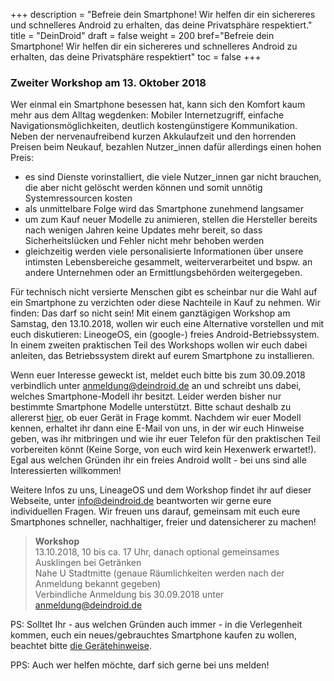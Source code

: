 +++
description = "Befreie dein Smartphone! Wir helfen dir ein sichereres und schnelleres Android zu erhalten, das deine Privatsphäre respektiert."
title = "DeinDroid"
draft = false
weight = 200
bref="Befreie dein Smartphone! Wir helfen dir ein sichereres und schnelleres Android zu erhalten, das deine Privatsphäre respektiert"
toc = false
+++

### Zweiter Workshop am 13. Oktober 2018

Wer einmal ein Smartphone besessen hat, kann sich den Komfort kaum mehr aus dem Alltag wegdenken: Mobiler Internetzugriff, einfache Navigationsmöglichkeiten, deutlich kostengünstigere Kommunikation. Neben der nervenaufreibend kurzen Akkulaufzeit und den horrenden Preisen beim Neukauf, bezahlen Nutzer_innen dafür allerdings einen hohen Preis:
    
* es sind Dienste vorinstalliert, die viele Nutzer_innen gar nicht brauchen, die aber nicht gelöscht werden können und somit unnötig Systemressourcen kosten
* als unmittelbare Folge wird das Smartphone zunehmend langsamer
* um zum Kauf neuer Modelle zu animieren, stellen die Hersteller bereits nach wenigen Jahren keine Updates mehr bereit, so dass Sicherheitslücken und Fehler nicht mehr behoben werden
* gleichzeitig werden viele personalisierte Informationen über unsere intimsten Lebensbereiche gesammelt, weiterverarbeitet und bspw. an andere Unternehmen oder an Ermittlungsbehörden weitergegeben.

Für technisch nicht versierte Menschen gibt es scheinbar nur die Wahl auf ein Smartphone zu verzichten oder diese Nachteile in Kauf zu nehmen. Wir finden: Das darf so nicht sein! Mit einem ganztägigen Workshop am Samstag, den 13.10.2018, wollen wir euch eine Alternative vorstellen und mit euch diskutieren: LineogeOS, ein (google-) freies Android-Betriebssystem. In einem zweiten praktischen Teil des Workshops wollen wir euch dabei anleiten, das Betriebssystem direkt auf eurem Smartphone zu installieren.

Wenn euer Interesse geweckt ist, meldet euch bitte bis zum 30.09.2018 verbindlich unter anmeldung@deindroid.de an und schreibt uns dabei, welches Smartphone-Modell ihr besitzt. Leider werden bisher nur bestimmte Smartphone Modelle unterstützt. Bitte schaut deshalb zu allererst [hier](/docs/geraet), ob euer Gerät in Frage kommt. Nachdem wir euer Modell kennen, erhaltet ihr dann eine E-Mail von uns, in der wir euch Hinweise geben, was ihr mitbringen und wie ihr euer Telefon für den praktischen Teil vorbereiten könnt (Keine Sorge, von euch wird kein Hexenwerk erwartet!). Egal aus welchen Gründen ihr ein freies Android wollt - bei uns sind alle Interessierten willkommen!

Weitere Infos zu uns, LineageOS und dem Workshop findet ihr auf dieser Webseite, unter info@deindroid.de beantworten wir gerne eure individuellen Fragen.
Wir freuen uns darauf, gemeinsam mit euch eure Smartphones schneller, nachhaltiger, freier und datensicherer zu machen!

> **Workshop**<br/>
> 13.10.2018, 10 bis ca. 17 Uhr, danach optional gemeinsames Ausklingen bei Getränken<br/>
> Nahe U Stadtmitte (genaue Räumlichkeiten werden nach der Anmeldung bekannt gegeben)<br/>
> Verbindliche Anmeldung bis 30.09.2018 unter anmeldung@deindroid.de

PS: Solltet Ihr - aus welchen Gründen auch immer - in die Verlegenheit kommen, euch ein neues/gebrauchtes Smartphone kaufen zu wollen, beachtet bitte [die Gerätehinweise](/docs/geraet).

PPS: Auch wer helfen möchte, darf sich gerne bei uns melden!
